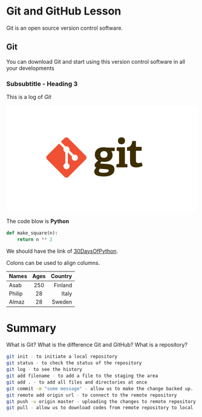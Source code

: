 # Git and GitHub Lesson

Git is an open source version control software.

## Git

You can download Git and start using this version control software in all your developments

### Subsubtitle - Heading 3

This is a log of *Git*

![Git log](./images/git.png)

The code blow is **Python**

```py
def make_square(n):
    return n ** 2
```

We should have the link of [30DaysOfPython](https://github.com/Asabeneh/30-Days-Of-JavaScript).

Colons can be used to align columns.

| Names       | Ages          | Country  |
| ------------- |:-------------:| -----:|
| Asab     | 250 | Finland |
| Philip      | 28      | Italy   |
| Almaz | 28      |    Sweden |

# Summary


What is Git?
What is the difference Git and GitHub?
What is a repository?

```sh
git init - to initiate a local repository
git status - to check the status of the repository
git log - to see the history
git add filename - to add a file to the staging the area
git add . - to add all files and directories at once
git commit -m "some message" - allow us to make the change backed up.
git remote add origin url - to connect to the remote repository
git push -u origin master - uploading the changes to remote repository
git pull - allow us to download codes from remote repository to local
```
